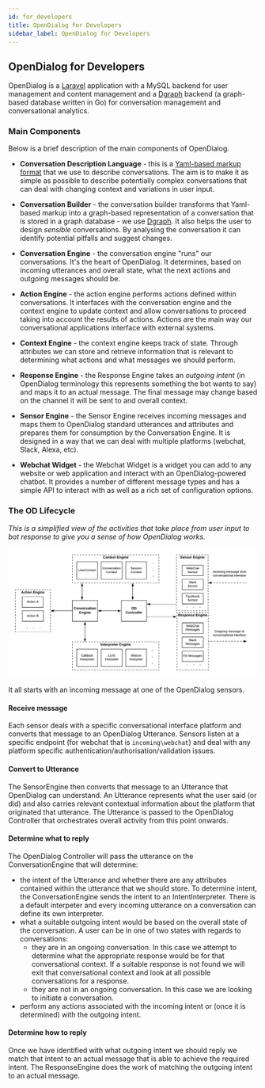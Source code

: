 ```yaml
---
id: for_developers
title: OpenDialog for Developers
sidebar_label: OpenDialog for Developers
---
```


## OpenDialog for Developers

OpenDialog is a [Laravel](https://laravel.com) application with a MySQL backend for user management and content management and a [Dgraph](https://dgraph.com) backend (a graph-based database written in Go) for conversation management and conversational analytics. 

### Main Components

Below is a brief description of the main components of OpenDialog. 

- **Conversation Description Language** - this is a [Yaml-based markup format](conversation_markup.md) that we use to describe conversations. The aim is to make it as simple as possible to describe potentially complex conversations that can deal with changing context and variations in user input.

- **Conversation Builder** - the conversation builder transforms that Yaml-based markup into a graph-based representation of a conversation that is stored in a graph database - we use [Dgraph](https://dgraph.com). It also helps the user to design _sensible_ conversations. By analysing the conversation it can identify potential pitfalls and suggest changes. 

- **Conversation Engine** - the conversation engine "runs" our conversations. It's the heart of OpenDialog. It determines, based on incoming utterances and overall state, what the next actions and outgoing messages should be.

- **Action Engine** - the action engine performs actions defined within conversations. It interfaces with the conversation engine and the context engine to update context and allow conversations to proceed taking into account the results of actions. Actions are the main way our conversational applications interface with external systems.

- **Context Engine** - the context engine keeps track of state. Through attributes we can store and retrieve information that is relevant to determining what actions and what messages we should perform. 

- **Response Engine** - the Response Engine takes an _outgoing intent_ (in OpenDialog terminology this represents something the bot wants to say) and maps it to an actual message. The final message may change based on the channel it will be sent to and overall context.

- **Sensor Engine** - the Sensor Engine receives incoming messages and maps them to OpenDialog standard utterances and attributes and prepares them for consumption by the Conversation Engine. It is designed in a way that we can deal with multiple platforms (webchat, Slack, Alexa, etc).

- **Webchat Widget** - the Webchat Widget is a widget you can add to any website or web application and interact with an OpenDialog-powered chatbot. It provides a number of different message types and has a simple API to interact with as well as a rich set of configuration options. 

### The OD Lifecycle

_This is a simplified view of the activities that take place from user input to bot response to give you a sense of how OpenDialog works._

![OpenDialog Architecture](assets/OpenDialogArchitecture.png)

It all starts with an incoming message at one of the OpenDialog sensors. 

#### Receive message
Each sensor deals with a specific conversational interface platform and converts that message to an OpenDialog Utterance. Sensors listen at a specific endpoint (for webchat that is `incoming\webchat`) and deal with any platform specific authentication/authorisation/validation issues. 

#### Convert to Utterance
The SensorEngine then converts that message to an Utterance that OpenDialog can understand. An Utterance represents what the user said (or did) and also carries relevant contextual information about the platform that originated that utterance. The Utterance is passed to the OpenDialog Controller that orchestrates overall activity from this point onwards. 

#### Determine what to reply

The OpenDialog Controller will pass the utterance on the ConversationEngine that will determine:
- the intent of the Utterance and whether there are any attributes contained within the utterance that we should store. To determine intent, the ConversationEngine sends the intent to an IntentInterpreter. There is a default interpeter and every incoming utterance on a conversation can define its own interpreter. 
- what a suitable outgoing intent would be based on the overall state of the conversation. A user can be in one of two states with regards to conversations:
  - they are in an ongoing conversation. In this case we attempt to determine what the appropriate response would be for that conversational context. If a suitable response is not found we will exit that conversational context and look at all possible conversations for a response.  
  - they are not in an ongoing conversation. In this case we are looking to initiate a conversation. 
- perform any actions associated with the incoming intent or (once it is determined) with the outgoing intent. 

#### Determine how to reply

Once we have identified with what outgoing intent we should reply we match that intent to an actual message that is able to achieve the required intent. The ResponseEngine does the work of matching the outgoing intent to an actual message. 









